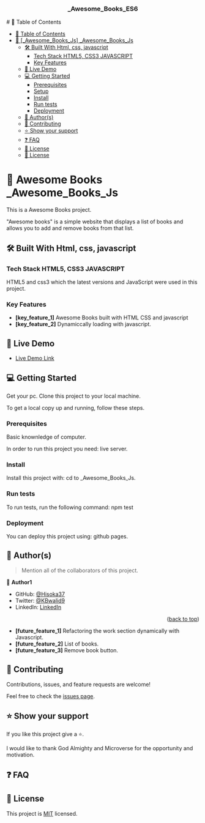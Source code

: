 <a name=" Awesome Books ES6"></a>
<div align="center">
  <br/>
  <h3><b>_Awesome_Books_ES6</b></h3>
</div>
# 📗 Table of Contents

- [📗 Table of Contents](#-table-of-contents)
- [📖 \[\_Awesome\_Books\_Js\] \_Awesome\_Books\_Js](#-_awesome_books_js-_awesome_books_js)
  - [🛠 Built With Html, css, javascript](#-built-with-html-css-javascript)
    - [Tech Stack HTML5, CSS3 JAVASCRIPT](#tech-stack-html5-css3-javascript)
    - [Key Features ](#key-features-)
  - [🚀 Live Demo ](#-live-demo-)
  - [💻 Getting Started ](#-getting-started-)
    - [Prerequisites](#prerequisites)
    - [Setup](#setup)
    - [Install](#install)
    - [Run tests](#run-tests)
    - [Deployment](#deployment)
  - [👥 Author(s) ](#-authors-)
  - [🤝 Contributing ](#-contributing-)
  - [⭐️ Show your support ](#️-show-your-support-)
  - [❓ FAQ ](#-faq-)
  - [📝 License ](#-license-)
  - [📝 License](#-license)

# 📖 Awesome Books <a name="_Awesome_Books_Js">_Awesome_Books_Js</a>

This is a Awesome Books  project.

"Awesome books" is a simple website that displays a list of books and allows you to add and remove books from that list.

## 🛠 Built With <a name="built-with">Html, css, javascript</a>

### Tech Stack <a name="tech-stack">HTML5, CSS3 JAVASCRIPT</a>

HTML5 and css3 which the latest versions and JavaScript were used in this project.

<!-- Features -->

### Key Features <a name="key-features"></a>

- **[key_feature_1]** Awesome Books built with HTML CSS and javascript
- **[key_feature_2]** Dynamiccally loading with javascript.


<!-- LIVE DEMO -->

## 🚀 Live Demo <a name="live-demo"></a>

- [Live Demo Link](https://hisoka37.github.io/Awesome-Book-Store-ES6/)

<!-- GETTING STARTED -->

## 💻 Getting Started <a name="getting-started"></a>

 Get your pc.
 Clone this project to your local machine. 

To get a local copy up and running, follow these steps.

### Prerequisites
Basic knownledge of computer.

In order to run this project you need:
live server.

 

### Install

Install this project with:
cd to _Awesome_Books_Js.

### Run tests

To run tests, run the following command:
npm test

### Deployment

You can deploy this project using:
github pages.

<!-- AUTHORS -->

## 👥 Author(s) <a name="authors"></a>

> Mention all of the collaborators of this project.

👤 **Author1**

- GitHub: [@Hisoka37](https://github.com/Hisoka37)
- Twitter: [@KBwalid9](https://twitter.com/KBwalid9)
- LinkedIn: [LinkedIn](https://www.linkedin.com/in/walidkb/)

<p align="right">(<a href="#readme-top">back to top</a>)</p>

- **[future_feature_1]** Refactoring the work section dynamically with Javascript.
- **[future_feature_2]** List of books.
- **[future_feature_3]** Remove book button.


<!-- CONTRIBUTING -->

## 🤝 Contributing <a name="contributing"></a>

Contributions, issues, and feature requests are welcome!

Feel free to check the [issues page](https://github.com/Hisoka37/Awesome_Books_Js).

<!-- SUPPORT -->

## ⭐️ Show your support <a name="support"></a>

If you like this project give a ⭐️.


<!-- ACKNOWLEDGEMENTS -->

I would like to thank God Almighty and Microverse for the opportunity and motivation.

<!-- FAQ (optional) -->

## ❓ FAQ <a name="faq"></a>



<!-- LICENSE -->

## 📝 License <a name="license"></a>


This project is [MIT](./MIT.md) licensed.
